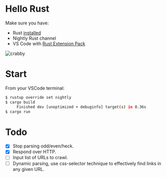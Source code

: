 # Hello Rust
Make sure you have: 
- Rust [installed][rustInstall]
- Nightly Rust channel
- VS Code with [Rust Extension Pack][vsExtPck]

![crabby](https://mir-s3-cdn-cf.behance.net/project_modules/disp/7df0bd42774743.57ee5f32bd76e.gif)

# Start
From your VSCode terminal:
```sh
$ rustup override set nightly
$ cargo build
     Finished dev [unoptimized + debuginfo] target(s) in 0.36s
$ cargo run
```

# Todo
- [x] Stop parsing odd/even/heck.
- [x] Respond over HTTP.
- [ ] Input list of URLs to crawl.
- [ ] Dynamic parsing, use css-selector technique to effectively find links in any given URL.

[rustInstall]: <https://www.rust-lang.org/tools/install>
[vsExtPck]: <https://marketplace.visualstudio.com/items?itemName=swellaby.rust-pack>
